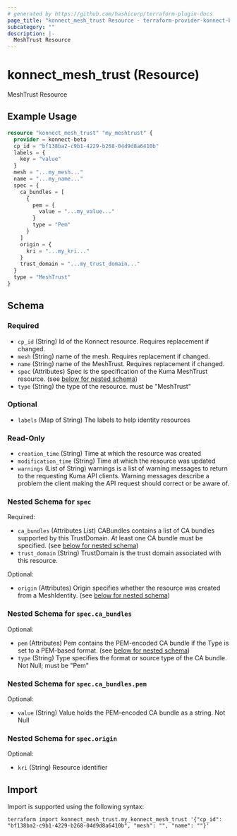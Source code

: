 ```yaml
---
# generated by https://github.com/hashicorp/terraform-plugin-docs
page_title: "konnect_mesh_trust Resource - terraform-provider-konnect-beta"
subcategory: ""
description: |-
  MeshTrust Resource
---
```


# konnect_mesh_trust (Resource)

MeshTrust Resource

## Example Usage

```terraform
resource "konnect_mesh_trust" "my_meshtrust" {
  provider = konnect-beta
  cp_id = "bf138ba2-c9b1-4229-b268-04d9d8a6410b"
  labels = {
    key = "value"
  }
  mesh = "...my_mesh..."
  name = "...my_name..."
  spec = {
    ca_bundles = [
      {
        pem = {
          value = "...my_value..."
        }
        type = "Pem"
      }
    ]
    origin = {
      kri = "...my_kri..."
    }
    trust_domain = "...my_trust_domain..."
  }
  type = "MeshTrust"
}
```

<!-- schema generated by tfplugindocs -->
## Schema

### Required

- `cp_id` (String) Id of the Konnect resource. Requires replacement if changed.
- `mesh` (String) name of the mesh. Requires replacement if changed.
- `name` (String) name of the MeshTrust. Requires replacement if changed.
- `spec` (Attributes) Spec is the specification of the Kuma MeshTrust resource. (see [below for nested schema](#nestedatt--spec))
- `type` (String) the type of the resource. must be "MeshTrust"

### Optional

- `labels` (Map of String) The labels to help identity resources

### Read-Only

- `creation_time` (String) Time at which the resource was created
- `modification_time` (String) Time at which the resource was updated
- `warnings` (List of String) warnings is a list of warning messages to return to the requesting Kuma API clients.
Warning messages describe a problem the client making the API request should correct or be aware of.

<a id="nestedatt--spec"></a>
### Nested Schema for `spec`

Required:

- `ca_bundles` (Attributes List) CABundles contains a list of CA bundles supported by this TrustDomain.
At least one CA bundle must be specified. (see [below for nested schema](#nestedatt--spec--ca_bundles))
- `trust_domain` (String) TrustDomain is the trust domain associated with this resource.

Optional:

- `origin` (Attributes) Origin specifies whether the resource was created from a MeshIdentity. (see [below for nested schema](#nestedatt--spec--origin))

<a id="nestedatt--spec--ca_bundles"></a>
### Nested Schema for `spec.ca_bundles`

Optional:

- `pem` (Attributes) Pem contains the PEM-encoded CA bundle if the Type is set to a PEM-based format. (see [below for nested schema](#nestedatt--spec--ca_bundles--pem))
- `type` (String) Type specifies the format or source type of the CA bundle. Not Null; must be "Pem"

<a id="nestedatt--spec--ca_bundles--pem"></a>
### Nested Schema for `spec.ca_bundles.pem`

Optional:

- `value` (String) Value holds the PEM-encoded CA bundle as a string. Not Null



<a id="nestedatt--spec--origin"></a>
### Nested Schema for `spec.origin`

Optional:

- `kri` (String) Resource identifier

## Import

Import is supported using the following syntax:

```shell
terraform import konnect_mesh_trust.my_konnect_mesh_trust '{"cp_id": "bf138ba2-c9b1-4229-b268-04d9d8a6410b", "mesh": "", "name": ""}'
```
